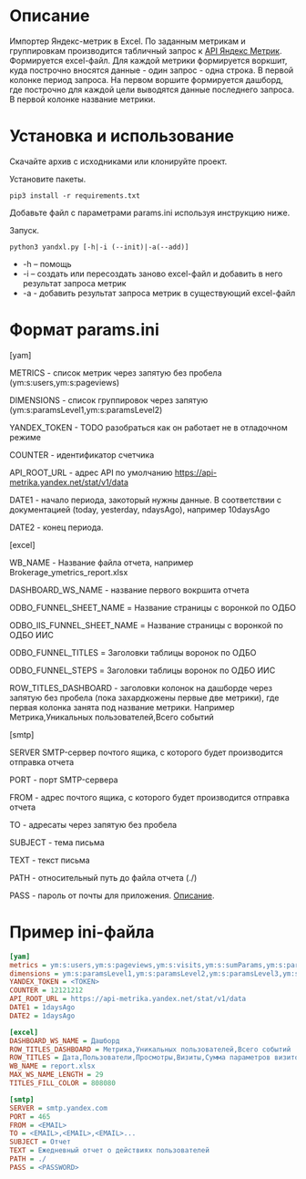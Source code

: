 # Описание
Импортер Яндекс-метрик в Excel. По заданным метрикам и группировкам производится табличный запрос к 
[API Яндекс Метрик](https://tech.yandex.ru/metrika/doc/api2/api_v1/data-docpage/). Формируется excel-файл. 
Для каждой метрики формируется воркшит, куда построчно вносятся данные - один запрос - одна строка. В первой колонке период 
запроса. На первом воршите формируется дашборд, где построчно для каждой цели выводятся данные последнего запроса. 
В первой колонке название метрики.
# Установка и использование 
Скачайте архив с исходниками или клонируйте проект.

Установите пакеты.
```.env
pip3 install -r requirements.txt
```
Добавьте файл с параметрами params.ini используя инструкцию ниже.

Запуск.
```.env
python3 yandxl.py [-h|-i (--init)|-a(--add)]
```
- -h – помощь
- -i – создать или пересоздать заново excel-файл и добавить в него результат запроса метрик
- -a - добавить результат запроса метрик в существующий excel-файл
# Формат params.ini
[yam]

METRICS - список метрик через запятую без пробела (ym:s:users,ym:s:pageviews)

DIMENSIONS - список группировок через запятую (ym:s:paramsLevel1,ym:s:paramsLevel2)

YANDEX_TOKEN - TODO разобраться как он работает не в отладочном режиме

COUNTER - идентификатор счетчика

API_ROOT_URL - адрес API по умолчанию https://api-metrika.yandex.net/stat/v1/data

DATE1 - начало периода, закоторый нужны данные. В соответствии с документацией (today, yesterday, ndaysAgo), например 10daysAgo

DATE2 - конец периода.

[excel]

WB_NAME - Название файла отчета, например Brokerage_ymetrics_report.xlsx

DASHBOARD_WS_NAME - название первого вокршита отчета

ODBO_FUNNEL_SHEET_NAME = Название страницы с воронкой по ОДБО

ODBO_IIS_FUNNEL_SHEET_NAME = Название страницы с воронкой по ОДБО ИИС

ODBO_FUNNEL_TITLES = Заголовки таблицы воронок по ОДБО

ODBO_FUNNEL_STEPS = Заголовки таблицы воронок по ОДБО ИИС

ROW_TITLES_DASHBOARD - заголовки колонок на дашборде через запятую без пробела (пока захардкожены первые две метрики), где первая 
колонка занята под название метрики. Например Метрика,Уникальных пользователей,Всего событий

[smtp]

SERVER  SMTP-сервер почтого ящика, с которого будет производится отправка отчета

PORT - порт SMTP-сервера

FROM - адрес почтого ящика, с которого будет производится отправка отчета

TO - адресаты через запятую без пробела

SUBJECT - тема письма

TEXT - текст письма

PATH - относительный путь до файла отчета (./)

PASS - пароль от почты для приложения. [Описание](https://yandex.ru/support/passport/authorization/app-passwords.html).

# Пример ini-файла
```ini
[yam]
metrics = ym:s:users,ym:s:pageviews,ym:s:visits,ym:s:sumParams,ym:s:paramsNumber,ym:s:avgParams,ym:s:bounceRate,ym:s:pageDepth,ym:s:avgVisitDurationSeconds
dimensions = ym:s:paramsLevel1,ym:s:paramsLevel2,ym:s:paramsLevel3,ym:s:paramsLevel4,ym:s:paramsLevel5,ym:s:paramsLevel6
YANDEX_TOKEN = <TOKEN>
COUNTER = 12121212
API_ROOT_URL = https://api-metrika.yandex.net/stat/v1/data
DATE1 = 1daysAgo
DATE2 = 1daysAgo

[excel]
DASHBOARD_WS_NAME = Дашборд
ROW_TITLES_DASHBOARD = Метрика,Уникальных пользователей,Всего событий
ROW_TITLES = Дата,Пользователи,Просмотры,Визиты,Сумма параметров визитов,Количество параметров визитов,Среднее параметров визитов,Отказы,Глубина просмотра,Время на сайте
WB_NAME = report.xlsx
MAX_WS_NAME_LENGTH = 29
TITLES_FILL_COLOR = 808080

[smtp]
SERVER = smtp.yandex.com
PORT = 465
FROM = <EMAIL>
TO = <EMAIL>,<EMAIL>,<EMAIL>...
SUBJECT = Отчет
TEXT = Ежедневный отчет о действиях пользователей
PATH = ./
PASS = <PASSWORD>
```